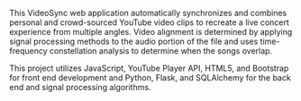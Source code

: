 This VideoSync web application automatically synchronizes and combines personal and crowd-sourced YouTube video clips to recreate a live concert experience from multiple angles. Video alignment is determined by applying signal processing methods to the audio portion of the file and uses time-frequency constellation analysis to determine when the songs overlap.

This project utilizes JavaScript, YouTube Player API, HTML5, and Bootstrap for front end development and Python, Flask, and SQLAlchemy for the back end and signal processing algorithms.